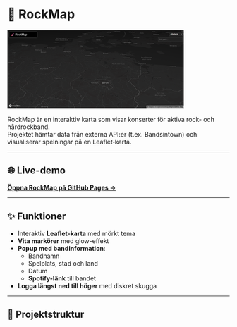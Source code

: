 # 🎸 RockMap

![RockMap logga](assets/img/rockmap-logo.png)

RockMap är en interaktiv karta som visar konserter för aktiva rock- och hårdrockband.  
Projektet hämtar data från externa API:er (t.ex. Bandsintown) och visualiserar spelningar på en Leaflet‑karta.

---

## 🌐 Live-demo

[**Öppna RockMap på GitHub Pages →**](https://randomizer.github.io/rockmap/)

---

## ✨ Funktioner

- Interaktiv **Leaflet-karta** med mörkt tema  
- **Vita markörer** med glow-effekt  
- **Popup med bandinformation**:
  - Bandnamn
  - Spelplats, stad och land
  - Datum
  - **Spotify-länk** till bandet  
- **Logga längst ned till höger** med diskret skugga

---

## 📂 Projektstruktur

